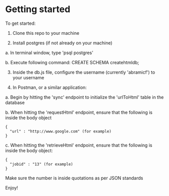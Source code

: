 # Getting started

To get started:

1.  Clone this repo to your machine

2.  Install postgres (if not already on your machine)

  a.  In terminal window, type 'psql postgres'

  b.  Execute following command: CREATE SCHEMA createhtmldb;

3.  Inside the db.js file, configure the username (currently 'abramicf') to your username

4.  In Postman, or a similar application:

  a.  Begin by hitting the 'sync' endpoint to initialize the 'urlToHtml' table in the database

  b.  When hitting the 'requestHtml' endpoint, ensure that the following is inside the body object

    {
      "url" : "http://www.google.com" (for example)
    }

  c.  When hitting the 'retrieveHtml' endpoint, ensure that the following is inside the body object:

    {
      "jobid" : "13" (for example)
    }

  Make sure the number is inside quotations as per JSON standards

Enjoy!